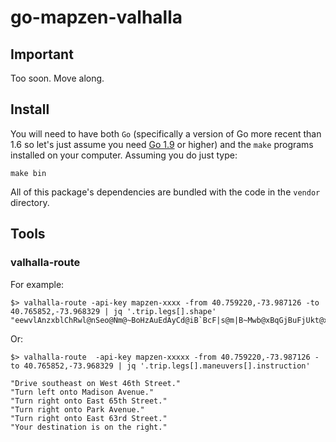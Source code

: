 # go-mapzen-valhalla

## Important

Too soon. Move along.

## Install

You will need to have both `Go` (specifically a version of Go more recent than 1.6 so let's just assume you need [Go 1.9](https://golang.org/dl/) or higher) and the `make` programs installed on your computer. Assuming you do just type:

```
make bin
```

All of this package's dependencies are bundled with the code in the `vendor` directory.

## Tools

### valhalla-route

For example:

```
$> valhalla-route -api-key mapzen-xxxx -from 40.759220,-73.987126 -to 40.765852,-73.968329 | jq '.trip.legs[].shape'
"eewvlAnzxblChRwl@nSeo@Nm@~BoHzAuEdAyCd@iB`BcF|s@m|B~Mwb@xBqGjBuFjUkt@xv@qcChBcGbBsFfc@ytAzAeFyCiBsPkL_OmJyf@a\\af@s[i\\}SmEyCkBkAaC{AmTuNyLaIqb@wXiBkAaCiBqQkLaHuEaCyAqB{AiC{Ao^kViBkAyB{AoSwMeJcGsBkA_CkBqRgMyGgEuEwCoXaRuO}Jyb@eYcFgD{e@c[yGuE_TyMaHuEye@q[{B{Am^{UqB{Aqb@wXqB{AyBkAu^kVyB{AyBkAo^kVyByAjAwD|c@gvAbf@r[ze@b[oIfX"
```

Or:

```
$> valhalla-route  -api-key mapzen-xxxxx -from 40.759220,-73.987126 -to 40.765852,-73.968329 | jq '.trip.legs[].maneuvers[].instruction'

"Drive southeast on West 46th Street."
"Turn left onto Madison Avenue."
"Turn right onto East 65th Street."
"Turn right onto Park Avenue."
"Turn right onto East 63rd Street."
"Your destination is on the right."
```
